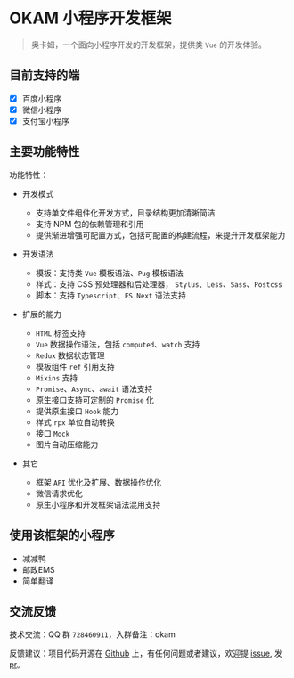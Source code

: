 # OKAM 小程序开发框架

> 奥卡姆，一个面向小程序开发的开发框架，提供类 `Vue` 的开发体验。


## 目前支持的端

- [x] 百度小程序
- [x] 微信小程序
- [x] 支付宝小程序

## 主要功能特性

功能特性：

* 开发模式
    * 支持单文件组件化开发方式，目录结构更加清晰简洁
    * 支持 NPM 包的依赖管理和引用
    * 提供渐进增强可配置方式，包括可配置的构建流程，来提升开发框架能力

* 开发语法
    * 模板：支持类 `Vue` 模板语法、`Pug` 模板语法
    * 样式：支持 CSS 预处理器和后处理器， `Stylus`、`Less`、`Sass`、`Postcss`
    * 脚本：支持 `Typescript`、`ES Next` 语法支持

* 扩展的能力
    * `HTML` 标签支持
    * `Vue` 数据操作语法，包括 `computed`、`watch` 支持
    * `Redux` 数据状态管理
    * 模板组件 `ref` 引用支持
    * `Mixins` 支持
    * `Promise`、`Async`、`await` 语法支持
    * 原生接口支持可定制的 `Promise` 化
    * 提供原生接口 `Hook` 能力
    * 样式 `rpx` 单位自动转换
    * 接口 `Mock`
    * 图片自动压缩能力

* 其它
    * 框架 `API` 优化及扩展、数据操作优化
    * 微信请求优化
    * 原生小程序和开发框架语法混用支持

## 使用该框架的小程序

* 减减鸭
* 邮政EMS
* 简单翻译

## 交流反馈

技术交流：QQ 群 `728460911`，入群备注：okam

反馈建议：项目代码开源在 [Github](https://github.com/ecomfe/okam) 上，有任何问题或者建议，欢迎提 [issue](https://github.com/ecomfe/okam/issues/new), 发 [pr](https://github.com/ecomfe/okam)。
